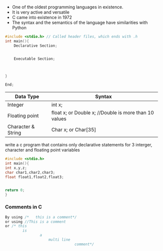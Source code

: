 - One of the oldest programming languages in existence.
- It is very active and versatile
- C came into existence in 1972
- The syntax and the semantics of the language have similarities with Python


```C
#include <stdio.h> // Called header files, which ends with .h
int main(){
	Declarative Section;


	Executable Section;



}

End;
```

Data Type | Syntax 
----|----
Integer | int x;
Floating point | float x;  or Double x; //Double is more than 10 values
Character & String | Char x; or Char[35]

write a c program that contains only declarative statements for 
3 interger, character and floating point variables
```c
#include <stdio.h>
int main(){
int x,y,z;
char char1,char2,char3;
float float1,float2,float3;


return 0;
}
```
### Comments in C

```C
By using /*   this is a comment*/
or using //This is a comment
or /* this
		is 
				a
					multi line
								comment*/


```
